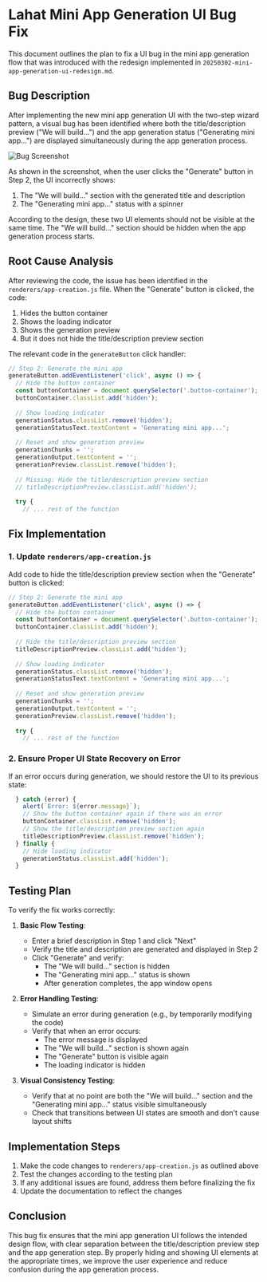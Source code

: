 # Lahat Mini App Generation UI Bug Fix

This document outlines the plan to fix a UI bug in the mini app generation flow that was introduced with the redesign implemented in `20250302-mini-app-generation-ui-redesign.md`.

## Bug Description

After implementing the new mini app generation UI with the two-step wizard pattern, a visual bug has been identified where both the title/description preview ("We will build...") and the app generation status ("Generating mini app...") are displayed simultaneously during the app generation process.

![Bug Screenshot](https://example.com/bug-screenshot.png)

As shown in the screenshot, when the user clicks the "Generate" button in Step 2, the UI incorrectly shows:
1. The "We will build..." section with the generated title and description
2. The "Generating mini app..." status with a spinner

According to the design, these two UI elements should not be visible at the same time. The "We will build..." section should be hidden when the app generation process starts.

## Root Cause Analysis

After reviewing the code, the issue has been identified in the `renderers/app-creation.js` file. When the "Generate" button is clicked, the code:

1. Hides the button container
2. Shows the loading indicator
3. Shows the generation preview
4. But it does not hide the title/description preview section

The relevant code in the `generateButton` click handler:

```javascript
// Step 2: Generate the mini app
generateButton.addEventListener('click', async () => {
  // Hide the button container
  const buttonContainer = document.querySelector('.button-container');
  buttonContainer.classList.add('hidden');
  
  // Show loading indicator
  generationStatus.classList.remove('hidden');
  generationStatusText.textContent = 'Generating mini app...';
  
  // Reset and show generation preview
  generationChunks = '';
  generationOutput.textContent = '';
  generationPreview.classList.remove('hidden');
  
  // Missing: Hide the title/description preview section
  // titleDescriptionPreview.classList.add('hidden');
  
  try {
    // ... rest of the function
```

## Fix Implementation

### 1. Update `renderers/app-creation.js`

Add code to hide the title/description preview section when the "Generate" button is clicked:

```javascript
// Step 2: Generate the mini app
generateButton.addEventListener('click', async () => {
  // Hide the button container
  const buttonContainer = document.querySelector('.button-container');
  buttonContainer.classList.add('hidden');
  
  // Hide the title/description preview section
  titleDescriptionPreview.classList.add('hidden');
  
  // Show loading indicator
  generationStatus.classList.remove('hidden');
  generationStatusText.textContent = 'Generating mini app...';
  
  // Reset and show generation preview
  generationChunks = '';
  generationOutput.textContent = '';
  generationPreview.classList.remove('hidden');
  
  try {
    // ... rest of the function
```

### 2. Ensure Proper UI State Recovery on Error

If an error occurs during generation, we should restore the UI to its previous state:

```javascript
  } catch (error) {
    alert(`Error: ${error.message}`);
    // Show the button container again if there was an error
    buttonContainer.classList.remove('hidden');
    // Show the title/description preview section again
    titleDescriptionPreview.classList.remove('hidden');
  } finally {
    // Hide loading indicator
    generationStatus.classList.add('hidden');
  }
```

## Testing Plan

To verify the fix works correctly:

1. **Basic Flow Testing**:
   - Enter a brief description in Step 1 and click "Next"
   - Verify the title and description are generated and displayed in Step 2
   - Click "Generate" and verify:
     - The "We will build..." section is hidden
     - The "Generating mini app..." status is shown
     - After generation completes, the app window opens

2. **Error Handling Testing**:
   - Simulate an error during generation (e.g., by temporarily modifying the code)
   - Verify that when an error occurs:
     - The error message is displayed
     - The "We will build..." section is shown again
     - The "Generate" button is visible again
     - The loading indicator is hidden

3. **Visual Consistency Testing**:
   - Verify that at no point are both the "We will build..." section and the "Generating mini app..." status visible simultaneously
   - Check that transitions between UI states are smooth and don't cause layout shifts

## Implementation Steps

1. Make the code changes to `renderers/app-creation.js` as outlined above
2. Test the changes according to the testing plan
3. If any additional issues are found, address them before finalizing the fix
4. Update the documentation to reflect the changes

## Conclusion

This bug fix ensures that the mini app generation UI follows the intended design flow, with clear separation between the title/description preview step and the app generation step. By properly hiding and showing UI elements at the appropriate times, we improve the user experience and reduce confusion during the app generation process.
